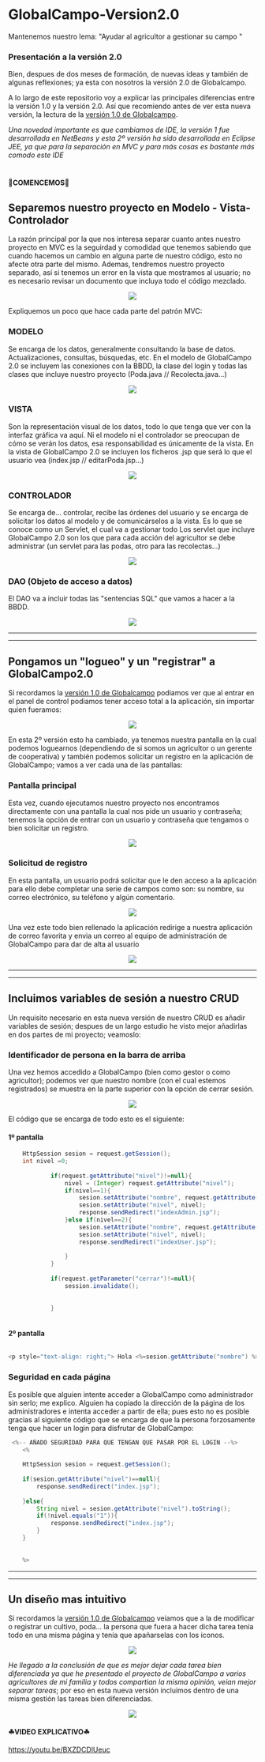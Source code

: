 # GlobalCampo-Version2.0
Mantenemos nuestro lema: "Ayudar al agricultor a gestionar su campo "

### Presentación a la versión 2.0

Bien, despues de dos meses de formación, de nuevas ideas y también de algunas reflexiones; ya esta con nosotros la versión 2.0 de Globalcampo.

A lo largo de este repositorio voy a explicar las principales diferencias entre la versión 1.0 y la versión 2.0. Así que recomiendo antes de ver esta nueva versión, la lectura de la [versión 1.0 de Globalcampo](https://github.com/ivanperezmolina/GlobalCampo-Version1.0).

<i>Una novedad importante es que cambiamos de IDE, la versión 1 fue desarrollada en NetBeans y esta 2º versión ha sido desarrollada en Eclipse JEE, ya que para la separación en MVC y para más cosas es bastante más comodo este IDE</i>

#

#### 🌲COMENCEMOS🌲


## Separemos nuestro proyecto en Modelo - Vista- Controlador

La razón principal por la que nos interesa separar cuanto antes nuestro proyecto en MVC es la seguirdad y comodidad que tenemos sabiendo que cuando hacemos un cambio en alguna parte de nuestro código, esto no afecte otra parte del mismo.
Ademas, tendremos nuestro proyecto separado, así si tenemos un error en la vista que mostramos al usuario; no es necesario revisar un documento que incluya todo el código mezclado.

<p align="center"> 

<img src="Fotos/diagrama.jpg">

</p>

Expliquemos un poco que hace cada parte del patrón MVC:

### MODELO

Se encarga de los datos, generalmente consultando la base de datos. Actualizaciones, consultas, búsquedas, etc. 
En el modelo de GlobalCampo 2.0 se incluyem las conexiones con la BBDD, la clase del login y todas las clases que incluye nuestro proyecto (Poda.java // Recolecta.java...)

<p align="center"> 

<img src="Fotos/modelo.png">

</p>

### VISTA

Son la representación visual de los datos, todo lo que tenga que ver con la interfaz gráfica va aquí. Ni el modelo ni el controlador se preocupan de cómo se verán los datos, esa responsabilidad es únicamente de la vista. 
En la vista de GlobalCampo 2.0 se incluyen los ficheros .jsp que será lo que el usuario vea (index.jsp // editarPoda.jsp...)

<p align="center"> 

<img src="Fotos/vista.png">

</p>

### CONTROLADOR

Se encarga de... controlar, recibe las órdenes del usuario y se encarga de solicitar los datos al modelo y de comunicárselos a la vista.
Es lo que se conoce como un Servlet, el cual va a gestionar todo
Los servlet que incluye GlobalCampo 2.0 son los que para cada acción del agricultor se debe administrar (un servlet para las podas, otro para las recolectas...)

<p align="center"> 

<img src="Fotos/controlador.png">

</p>

### DAO (Objeto de acceso a datos)

El DAO va a incluir todas las "sentencias SQL" que vamos a hacer a la BBDD. 

<p align="center"> 

<img src="Fotos/dao.png">

</p>

<hr><hr>

## Pongamos un "logueo" y un "registrar" a GlobalCampo2.0

Si recordamos la [versión 1.0 de Globalcampo](https://github.com/ivanperezmolina/GlobalCampo-Version1.0) podiamos ver que al entrar en el panel de control podiamos tener acceso total a la aplicación, sin importar quien fueramos:

<p align="center"> 

<img src="Fotos/panelviejo.png">

</p>

En esta 2º versión esto ha cambiado, ya tenemos nuestra pantalla en la cual podemos loguearnos (dependiendo de si somos un agricultor o un gerente de cooperativa) y también podemos solicitar un registro en la aplicación de GlobalCampo; vamos a ver cada una de las pantallas:

### Pantalla principal

Esta vez, cuando ejecutamos nuestro proyecto nos encontramos directamente con una pantalla la cual nos pide un usuario y contraseña; tenemos la opción de entrar con un usuario y contraseña que tengamos o bien solicitar un registro.

<p align="center"> 

<img src="Fotos/pantallainicio.png">

</p>

### Solicitud de registro

En esta pantalla, un usuario podrá solicitar que le den acceso a la aplicación para ello debe completar una serie de campos como son: su nombre, su correo electrónico, su teléfono y algún comentario. 

<p align="center"> 

<img src="Fotos/registro.png">

</p>

Una vez este todo bien rellenado la aplicación redirige a nuestra aplicación de correo favorita y envia un correo al equipo de administración de GlobalCampo para dar de alta al usuario


<p align="center"> 

<img src="Fotos/registro2.png">

</p>

<hr><hr>

## Incluimos variables de sesión a nuestro CRUD

Un requisito necesario en esta nueva versión de nuestro CRUD es añadir variables de sesión; despues de un largo estudio he visto mejor añadirlas en dos partes de mi proyecto; veamoslo:

### Identificador de persona en la barra de arriba

Una vez hemos accedido a GlobalCampo (bien como gestor o como agricultor); podemos ver que nuestro nombre (con el cual estemos registrados) se muestra en la parte superior con la opción de cerrar sesión. 

<p align="center"> 

<img src="Fotos/variablesesion1.png">

</p>

El código que se encarga de todo esto es el siguiente:

#### 1º pantalla

``` java
	HttpSession sesion = request.getSession();
    int nivel =0;
    
    		if(request.getAttribute("nivel")!=null){
    			nivel = (Integer) request.getAttribute("nivel");
    			if(nivel==1){
    				sesion.setAttribute("nombre", request.getAttribute("nombre"));
    				sesion.setAttribute("nivel", nivel);
    				response.sendRedirect("indexAdmin.jsp");
    			}else if(nivel==2){
    				sesion.setAttribute("nombre", request.getAttribute("nombre"));
    				sesion.setAttribute("nivel", nivel);
    				response.sendRedirect("indexUser.jsp");
    				
    			}
    		}
    		
    		if(request.getParameter("cerrar")!=null){
    			session.invalidate();
    			
    			
    		}
	
```

#### 2º pantalla

``` java

<p style="text-align: right;"> Hola <%=sesion.getAttribute("nombre") %> ||  <a href="index.jsp?cerrar=true">Cerrar Sesión</a></p>
``` 

### Seguridad en cada página

Es posible que alguien intente acceder a GlobalCampo como administrador sin serlo; me explico. Alguien ha copiado la dirección de la página de los administradores e intenta acceder a partir de ella; pues esto no es posible gracias al siguiente código que se encarga de que la persona forzosamente tenga que hacer un login para disfrutar de GlobalCampo:


``` java
 <%-- AÑADO SEGURIDAD PARA QUE TENGAN QUE PASAR POR EL LOGIN --%>
    <%
    
    HttpSession sesion = request.getSession();
    
    if(sesion.getAttribute("nivel")==null){
    	response.sendRedirect("index.jsp");
    	
    }else{
    	String nivel = sesion.getAttribute("nivel").toString();
    	if(!nivel.equals("1")){
    		response.sendRedirect("index.jsp");    		
    	}
    }
    
    
    %>
``` 



<hr><hr>

## Un diseño mas intuitivo

Si recordamos la [versión 1.0 de Globalcampo](https://github.com/ivanperezmolina/GlobalCampo-Version1.0) veiamos que a la de modificar o registrar un cultivo, poda... la persona que fuera a hacer dicha tarea tenía todo en una misma página y tenía que apañarselas con los iconos.

<p align="center"> 

<img src="Fotos/botonantes.png">

</p>

<i>He llegado a la conclusión de que es mejor dejar cada tarea bien diferenciada ya que he presentado el proyecto de GlobalCampo a varios agricultores de mi familia y todos compartian la misma opinión, veian mejor separar tareas</i>; por eso en esta nueva versión incluimos dentro de una misma gestión las tareas bien diferenciadas.

<p align="center"> 

<img src="Fotos/botonahora.png">

</p>




#### ☘VIDEO EXPLICATIVO☘

https://youtu.be/BXZDCDlUeuc



